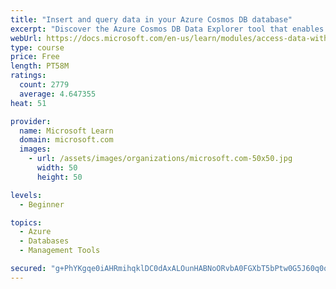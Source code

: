 ```yaml
---
title: "Insert and query data in your Azure Cosmos DB database"
excerpt: "Discover the Azure Cosmos DB Data Explorer tool that enables you to add or modify data. Create stored procedures in JavaScript."
webUrl: https://docs.microsoft.com/en-us/learn/modules/access-data-with-cosmos-db-and-sql-api/
type: course
price: Free
length: PT58M
ratings:
  count: 2779
  average: 4.647355
heat: 51

provider:
  name: Microsoft Learn
  domain: microsoft.com
  images:
    - url: /assets/images/organizations/microsoft.com-50x50.jpg
      width: 50
      height: 50

levels:
  - Beginner

topics:
  - Azure
  - Databases
  - Management Tools

secured: "g+PhYKgqe0iAHRmihqklDC0dAxALOunHABNoORvbA0FGXbT5bPtw0G5J60q0q9wRlp3h2NZmLICNyMZptvj3ntIPyA29bTxorYVDTiR1X0lcPWnlY97bH5brz709TRba0EfwMFESA+ZAgOd8lph8BIv8QNczhMhj4wXuM55lw39iH8A97gipF+mFSaDtkA0Yifxm8cJW97R+E5iI8z6D2Rvkgcyx33MQNHkUur2DpM5YcnIi/E/gkgba6GSJMIILfW5fWbV8V0xZ9ZUI7OEmbN/l7/LX6FOsS4PFG/U0zdvZ2XlPzEsZ0cVt2V7FPF7wjHKpYQs23PTQweOpMA8kHKJ3z9+ZsCsUYf9Has6WYErs9kxbR9MKgZzV6MBYLQAV2XU6ltffS9Gn8vq1T6T2AzJSu45WmAQDPg7/WlhkL1c=;KwsCUbs6PvHeiNhNwaAM5Q=="
---
```


